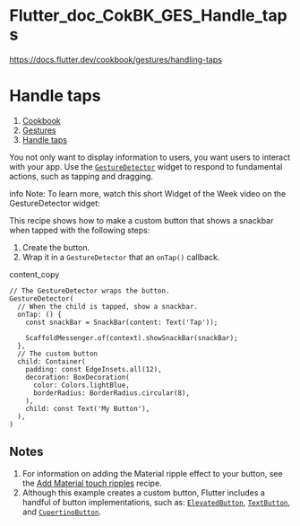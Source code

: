 # Flutter_doc_CokBK_GES_Handle_taps
 https://docs.flutter.dev/cookbook/gestures/handling-taps

Handle taps
===========

1.  [Cookbook](https://docs.flutter.dev/cookbook)
2.  [Gestures](https://docs.flutter.dev/cookbook/gestures)
3.  [Handle taps](https://docs.flutter.dev/cookbook/gestures/handling-taps)

You not only want to display information to users, you want users to interact with your app. Use the [`GestureDetector`](https://api.flutter.dev/flutter/widgets/GestureDetector-class.html) widget to respond to fundamental actions, such as tapping and dragging.

info Note: To learn more, watch this short Widget of the Week video on the GestureDetector widget:

This recipe shows how to make a custom button that shows a snackbar when tapped with the following steps:

1.  Create the button.
2.  Wrap it in a `GestureDetector` that an `onTap()` callback.

content_copy

```
// The GestureDetector wraps the button.
GestureDetector(
  // When the child is tapped, show a snackbar.
  onTap: () {
    const snackBar = SnackBar(content: Text('Tap'));

    ScaffoldMessenger.of(context).showSnackBar(snackBar);
  },
  // The custom button
  child: Container(
    padding: const EdgeInsets.all(12),
    decoration: BoxDecoration(
      color: Colors.lightBlue,
      borderRadius: BorderRadius.circular(8),
    ),
    child: const Text('My Button'),
  ),
)
```

[](https://docs.flutter.dev/cookbook/gestures/handling-taps#notes)Notes
-----------------------------------------------------------------------

1.  For information on adding the Material ripple effect to your button, see the [Add Material touch ripples](https://docs.flutter.dev/cookbook/gestures/ripples) recipe.
2.  Although this example creates a custom button, Flutter includes a handful of button implementations, such as: [`ElevatedButton`](https://api.flutter.dev/flutter/material/ElevatedButton-class.html), [`TextButton`](https://api.flutter.dev/flutter/material/TextButton-class.html), and [`CupertinoButton`](https://api.flutter.dev/flutter/cupertino/CupertinoButton-class.html).
